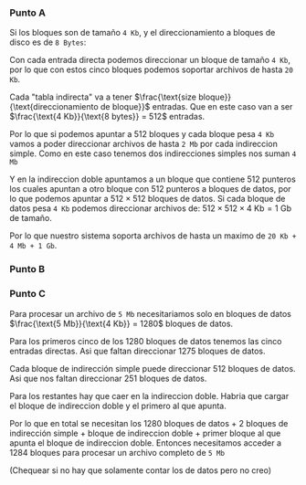 ### Punto A 

Si los bloques son de tamaño `4 Kb`, y el direccionamiento a bloques de disco es de `8 Bytes`: 

Con cada entrada directa podemos direccionar un bloque de tamaño `4 Kb`, por lo que con estos cinco bloques podemos soportar archivos de hasta `20 Kb`. 

Cada "tabla indirecta" va a tener $\frac{\text{size bloque}}{\text{direccionamiento de bloque}}$ entradas. Que en este caso van a ser $\frac{\text{4 Kb}}{\text{8 bytes}} = 512$ entradas.

Por lo que si podemos apuntar a 512 bloques y cada bloque pesa `4 Kb` vamos a poder direccionar archivos de hasta `2 Mb` por cada indireccion simple. Como en este caso tenemos dos indirecciones simples nos suman `4 Mb` 

Y en la indireccion doble apuntamos a un bloque que contiene 512 punteros los cuales apuntan a otro bloque con 512 punteros a bloques de datos, por lo que podemos apuntar a $512 \times 512$ bloques de datos. Si cada bloque de datos pesa `4 Kb` podemos direccionar archivos de: $512 \times 512 \times \text{4 Kb} = \text{1 Gb}$ de tamaño. 

Por lo que nuestro sistema soporta archivos de hasta un maximo de `20 Kb + 4 Mb + 1 Gb`.

### Punto B


### Punto C
Para procesar un archivo de `5 Mb` necesitariamos solo en bloques de datos $\frac{\text{5 Mb}}{\text{4 Kb}} = 1280$ bloques de datos. 

Para los primeros cinco de los 1280 bloques de datos tenemos las cinco entradas directas. Asi que faltan direccionar 1275 bloques de datos. 

Cada bloque de indirección simple puede direccionar 512 bloques de datos. Asi que nos faltan direccionar 251 bloques de datos. 

Para los restantes hay que caer en la indireccion doble. Habria que cargar el bloque de indireccion doble y el primero al que apunta. 

Por lo que en total se necesitan los 1280 bloques de datos + 2 bloques de indirección simple + bloque de indireccion doble + primer bloque al que apunta el bloque de indireccion doble. Entonces necesitamos acceder a  1284 bloques para procesar un archivo completo de `5 Mb`

(Chequear si no hay que solamente contar los de datos pero no creo)